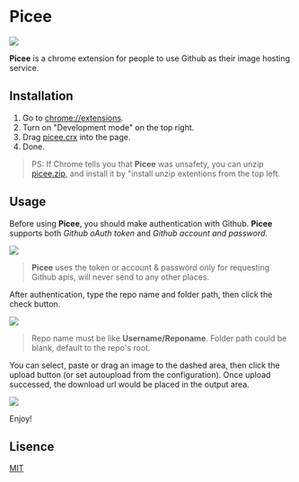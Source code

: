 # Picee

![](./preview/logo.png)

**Picee** is a chrome extension for people to use Github as their image hosting service.

## Installation
1. Go to [chrome://extensions](chrome://extensions).
2. Turn on "Development mode" on the top right.
3. Drag [picee.crx](https://github.com/jrainlau/picee/releases/download/1.0.0/picee.crx) into the page.
4. Done.

> PS: If Chrome tells you that **Picee** was unsafety, you can unzip [picee.zip](https://github.com/jrainlau/picee/releases/download/1.0.0/picee.zip), and install it by "install unzip extentions from the top left.

## Usage

Before using **Picee**, you should make authentication with Github. **Picee** supports both *Github oAuth token* and *Github account and password*.

![](./preview/login.gif)

> **Picee** uses the token or account & password only for requesting Github apis, will never send to any other places.

After authentication, type the repo name and folder path, then click the check button.

![](./preview/usage-2.gif)

> Repo name must be like **Username/Reponame**. Folder path could be blank, default to the repo's root.

You can select, paste or drag an image to the dashed area, then click the upload button (or set autoupload from the configuration). Once upload successed, the download url would be placed in the output area.

![](./preview/usage-1.gif)

Enjoy!

## Lisence
[MIT](./LICENSE)